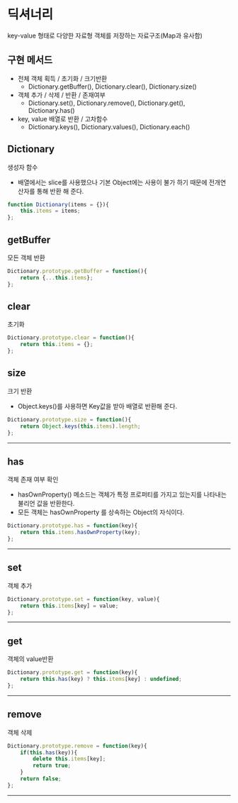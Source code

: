 # 딕셔너리
key-value 형태로 다양한 자료형 객체를 저장하는 자료구조(Map과 유사함)

## 구현 메서드
- 전체 객체 획득 / 초기화 / 크기반환
    - Dictionary.getBuffer(), Dictionary.clear(), Dictionary.size()
- 객체 추가 / 삭제 / 반환 / 존재여부
    - Dictionary.set(), Dictionary.remove(), Dictionary.get(), Dictionary.has()
- key, value 배열로 반환 / 고차함수
    - Dictionary.keys(), Dictionary.values(), Dictionary.each()

## Dictionary
생성자 함수
- 배열에서는 slice를 사용했으나 기본 Object에는 사용이 불가 하기 때문에 전개연산자를 통해 반환 해 준다.
```javascript
function Dictionary(items = {}){
    this.items = items;
};
```
## getBuffer
모든 객체 반환
```javascript
Dictionary.prototype.getBuffer = function(){
    return {...this.items};
};
```
## clear
초기화
```javascript
Dictionary.prototype.clear = function(){
    return this.items = {};
};
```
## size
크기 반환
- Object.keys()를 사용하면 Key값을 받아 배열로 반환해 준다.
```javascript
Dictionary.prototype.size = function(){
    return Object.keys(this.items).length;
};
```
---
## has
객체 존재 여부 확인
- hasOwnProperty() 메소드는 객체가 특정 프로퍼티를 가지고 있는지를  나타내는 불리언 값을 반환한다.
- 모든 객체는 hasOwnProperty 를 상속하는 Object의 자식이다.
```javascript
Dictionary.prototype.has = function(key){
    return this.items.hasOwnProperty(key);
};
```
---
## set
객체 추가
```javascript
Dictionary.prototype.set = function(key, value){
    return this.items[key] = value;
};
```
---
## get
객체의 value반환
```javascript
Dictionary.prototype.get = function(key){
    return this.has(key) ? this.items[key] : undefined;
};
```
---
## remove
객체 삭제
```javascript
Dictionary.prototype.remove = function(key){
    if(this.has(key)){
        delete this.items[key];
        return true;
    }
    return false;
};
```
---